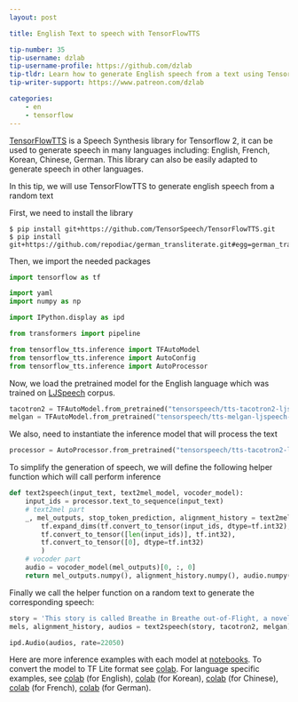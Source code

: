 ```yaml
---
layout: post

title: English Text to speech with TensorFlowTTS

tip-number: 35
tip-username: dzlab
tip-username-profile: https://github.com/dzlab
tip-tldr: Learn how to generate English speech from a text using TensorFlowTTS
tip-writer-support: https://www.patreon.com/dzlab

categories:
    - en
    - tensorflow
---
```



[TensorFlowTTS](https://github.com/TensorSpeech/TensorFlowTTS) is a Speech Synthesis library for Tensorflow 2, it can be used to generate speech in many languages including: English, French, Korean, Chinese, German. This library can also be easily adapted to generate speech in other languages.

In this tip, we will use TensorFlowTTS to generate english speech from a random text

First, we need to install the library

```
$ pip install git+https://github.com/TensorSpeech/TensorFlowTTS.git
$ pip install git+https://github.com/repodiac/german_transliterate.git#egg=german_transliterate
```

Then, we import the needed packages

```python
import tensorflow as tf

import yaml
import numpy as np

import IPython.display as ipd

from transformers import pipeline

from tensorflow_tts.inference import TFAutoModel
from tensorflow_tts.inference import AutoConfig
from tensorflow_tts.inference import AutoProcessor
```

Now, we load the pretrained model for the English language which was trained on [LJSpeech](https://keithito.com/LJ-Speech-Dataset/) corpus.

```python
tacotron2 = TFAutoModel.from_pretrained("tensorspeech/tts-tacotron2-ljspeech-en", name="tacotron2")
melgan = TFAutoModel.from_pretrained("tensorspeech/tts-melgan-ljspeech-en", name="melgan")
```

We also, need to instantiate the inference model that will process the text

```python
processor = AutoProcessor.from_pretrained("tensorspeech/tts-tacotron2-ljspeech-en")
```

To simplify the generation of speech, we will define the following helper function which will call perform inference

```python
def text2speech(input_text, text2mel_model, vocoder_model):
    input_ids = processor.text_to_sequence(input_text)
    # text2mel part
    _, mel_outputs, stop_token_prediction, alignment_history = text2mel_model.inference(
        tf.expand_dims(tf.convert_to_tensor(input_ids, dtype=tf.int32), 0),
        tf.convert_to_tensor([len(input_ids)], tf.int32),
        tf.convert_to_tensor([0], dtype=tf.int32)
        )
    # vocoder part
    audio = vocoder_model(mel_outputs)[0, :, 0]
    return mel_outputs.numpy(), alignment_history.numpy(), audio.numpy()
```


Finally we call the helper function on a random text to generate the corresponding speech:

```python
story = 'This story is called Breathe in Breathe out-of-Flight, a novel by George Kraszewski'.
mels, alignment_history, audios = text2speech(story, tacotron2, melgan)

ipd.Audio(audios, rate=22050)
```

Here are more inference examples with each model at [notebooks](https://github.com/tensorspeech/TensorFlowTTS/tree/master/notebooks). To convert the model to TF Lite format see [colab](https://colab.research.google.com/drive/1HudLLpT9CQdh2k04c06bHUwLubhGTWxA?usp=sharing). For language specific examples, see [colab](https://colab.research.google.com/drive/1akxtrLZHKuMiQup00tzO2olCaN-y3KiD?usp=sharing) (for English), [colab](https://colab.research.google.com/drive/1ybWwOS5tipgPFttNulp77P6DAB5MtiuN?usp=sharing) (for Korean), [colab](https://colab.research.google.com/drive/1YpSHRBRPBI7cnTkQn1UcVTWEQVbsUm1S?usp=sharing) (for Chinese), [colab](https://colab.research.google.com/drive/1jd3u46g-fGQw0rre8fIwWM9heJvrV1c0?usp=sharing) (for French), [colab](https://colab.research.google.com/drive/1W0nSFpsz32M0OcIkY9uMOiGrLTPKVhTy?usp=sharing) (for German).
